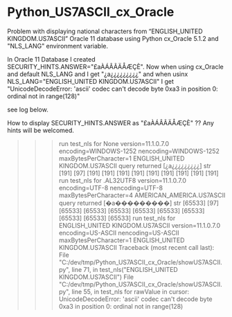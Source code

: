 Python_US7ASCII_cx_Oracle
=========================

Problem with displaying national characters from “ENGLISH_UNITED KINGDOM.US7ASCII” Oracle 11 database using Python cx_Oracle 5.1.2 and "NLS_LANG" environment variable.


In Oracle 11 Database I created SECURITY_HINTS.ANSWER="£aÀÁÂÃÄÅÆÇÈ".
Now when using cx_Oracle and default NLS_LANG and I get "¿a¿¿¿¿¿¿¿¿¿"
and when usinx NLS_LANG="ENGLISH_UNITED KINGDOM.US7ASCII" I get
"UnicodeDecodeError: 'ascii' codec can't decode byte 0xa3 in position 0: ordinal not in range(128)"

see log below.

How to display SECURITY_HINTS.ANSWER as "£aÀÁÂÃÄÅÆÇÈ" ??
Any hints will be welcomed.



>>> run test_nls for None
version=11.1.0.7.0
encoding=WINDOWS-1252	nencoding=WINDOWS-1252	maxBytesPerCharacter=1
ENGLISH_UNITED KINGDOM.US7ASCII
query returned [¿a¿¿¿¿¿¿¿¿¿]
str  [191] [97] [191] [191] [191] [191] [191] [191] [191] [191] [191]
>>> run test_nls for .AL32UTF8
version=11.1.0.7.0
encoding=UTF-8	nencoding=UTF-8	maxBytesPerCharacter=4
AMERICAN_AMERICA.US7ASCII
query returned [�a���������]
str  [65533] [97] [65533] [65533] [65533] [65533] [65533] [65533] [65533] [65533] [65533]
>>> run test_nls for ENGLISH_UNITED KINGDOM.US7ASCII
version=11.1.0.7.0
encoding=US-ASCII	nencoding=US-ASCII	maxBytesPerCharacter=1
ENGLISH_UNITED KINGDOM.US7ASCII
Traceback (most recent call last):
  File "C:/dev/tmp/Python_US7ASCII_cx_Oracle/showUS7ASCII.py", line 71, in <module>
    test_nls("ENGLISH_UNITED KINGDOM.US7ASCII")
  File "C:/dev/tmp/Python_US7ASCII_cx_Oracle/showUS7ASCII.py", line 55, in test_nls
    for rawValue in cursor:
UnicodeDecodeError: 'ascii' codec can't decode byte 0xa3 in position 0: ordinal not in range(128)
